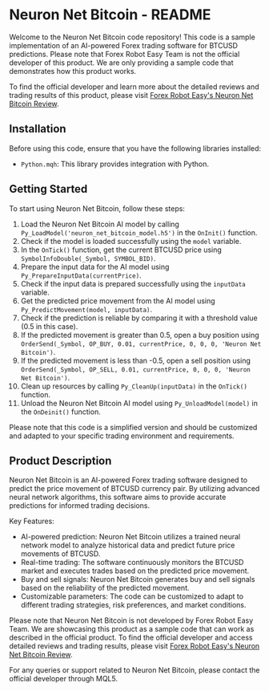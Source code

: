 # Neuron Net Bitcoin - README

Welcome to the Neuron Net Bitcoin code repository! This code is a sample implementation of an AI-powered Forex trading software for BTCUSD predictions. Please note that Forex Robot Easy Team is not the official developer of this product. We are only providing a sample code that demonstrates how this product works.

To find the official developer and learn more about the detailed reviews and trading results of this product, please visit [Forex Robot Easy's Neuron Net Bitcoin Review](https://forexroboteasy.com/forex-robot-review/neuron-net-bitcoin-review-ai-powered-forex-software-for-btcusd-predictions/).

## Installation

Before using this code, ensure that you have the following libraries installed:

- `Python.mqh`: This library provides integration with Python.

## Getting Started

To start using Neuron Net Bitcoin, follow these steps:

1. Load the Neuron Net Bitcoin AI model by calling `Py_LoadModel('neuron_net_bitcoin_model.h5')` in the `OnInit()` function.
2. Check if the model is loaded successfully using the `model` variable.
3. In the `OnTick()` function, get the current BTCUSD price using `SymbolInfoDouble(_Symbol, SYMBOL_BID)`.
4. Prepare the input data for the AI model using `Py_PrepareInputData(currentPrice)`.
5. Check if the input data is prepared successfully using the `inputData` variable.
6. Get the predicted price movement from the AI model using `Py_PredictMovement(model, inputData)`.
7. Check if the prediction is reliable by comparing it with a threshold value (0.5 in this case).
8. If the predicted movement is greater than 0.5, open a buy position using `OrderSend(_Symbol, OP_BUY, 0.01, currentPrice, 0, 0, 0, 'Neuron Net Bitcoin')`.
9. If the predicted movement is less than -0.5, open a sell position using `OrderSend(_Symbol, OP_SELL, 0.01, currentPrice, 0, 0, 0, 'Neuron Net Bitcoin')`.
10. Clean up resources by calling `Py_CleanUp(inputData)` in the `OnTick()` function.
11. Unload the Neuron Net Bitcoin AI model using `Py_UnloadModel(model)` in the `OnDeinit()` function.

Please note that this code is a simplified version and should be customized and adapted to your specific trading environment and requirements.

## Product Description

Neuron Net Bitcoin is an AI-powered Forex trading software designed to predict the price movement of BTCUSD currency pair. By utilizing advanced neural network algorithms, this software aims to provide accurate predictions for informed trading decisions.

Key Features:

- AI-powered prediction: Neuron Net Bitcoin utilizes a trained neural network model to analyze historical data and predict future price movements of BTCUSD.
- Real-time trading: The software continuously monitors the BTCUSD market and executes trades based on the predicted price movement.
- Buy and sell signals: Neuron Net Bitcoin generates buy and sell signals based on the reliability of the predicted movement.
- Customizable parameters: The code can be customized to adapt to different trading strategies, risk preferences, and market conditions.

Please note that Neuron Net Bitcoin is not developed by Forex Robot Easy Team. We are showcasing this product as a sample code that can work as described in the official product. To find the official developer and access detailed reviews and trading results, please visit [Forex Robot Easy's Neuron Net Bitcoin Review](https://forexroboteasy.com/forex-robot-review/neuron-net-bitcoin-review-ai-powered-forex-software-for-btcusd-predictions/).

For any queries or support related to Neuron Net Bitcoin, please contact the official developer through MQL5.
